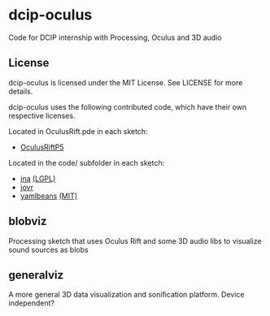 # dcip-oculus
Code for DCIP internship with Processing, Oculus and 3D audio

## License

dcip-oculus is licensed under the MIT License. See LICENSE for more details.

dcip-oculus uses the following contributed code, which have their own respective licenses.

Located in OculusRift.pde in each sketch:

- [OculusRiftP5](https://github.com/kougaku/OculusRiftP5)


Located in the code/ subfolder in each sketch:

- [jna](https://github.com/java-native-access/jna) [(LGPL)](https://github.com/java-native-access/jna#license)
- [jovr](https://github.com/jherico/jovr) 
- [yamlbeans](https://github.com/EsotericSoftware/yamlbeans) [(MIT)](https://github.com/EsotericSoftware/yamlbeans/blob/master/LICENSE)

## blobviz

Processing sketch that uses Oculus Rift and some 3D audio libs to visualize sound sources as blobs

## generalviz

A more general 3D data visualization and sonification platform. Device independent?
